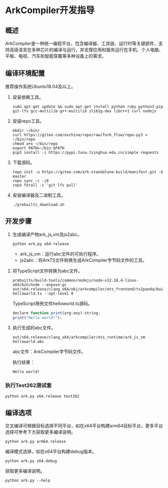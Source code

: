 # ArkCompiler开发指导

## 概述
ArkCompiler是一种统一编程平台，包含编译器、工具链、运行时等关键部件，支持高级语言在多种芯片的编译与运行，并支撑应用和服务运行在手机、个人电脑、平板、电视、汽车和智能穿戴等多种设备上的需求。

## 编译环境配置
推荐操作系统Ubuntu18.04及以上。

1. 安装依赖工具。
   ```shell
   sudo apt-get update && sudo apt-get install python ruby python3-pip git-lfs gcc-multilib g++-multilib zlib1g-dev libc++1 curl nodejs
   ```
2. 安装repo工具。
    ```shell
    mkdir ~/bin/
    curl https://gitee.com/oschina/repo/raw/fork_flow/repo-py3 > ~/bin/repo
    chmod a+x ~/bin/repo
    export PATH=~/bin:$PATH
    pip3 install -i https://pypi.tuna.tsinghua.edu.cn/simple requests
    ```
3. 下载源码。
    ```shell
    repo init -u https://gitee.com/ark-standalone-build/manifest.git -b master
    repo sync -c -j8
    repo forall -c 'git lfs pull'
    ```

4. 安装编译器及二进制工具。
    ```shell
    ./prebuilts_download.sh
    ```

## 开发步骤

1. 生成编译产物ark_js_vm及js2abc。
    ```shell
    python ark.py x64.release
    ```
    - ark_js_vm：运行abc文件的可执行程序。
    - js2abc：将ArkTS文件转换生成ArkCompiler字节码文件的工具。

2. 将TypeScript文件转换为abc文件。
    ```shell
    prebuilts/build-tools/common/nodejs/node-v12.18.4-linux-x64/bin/node --expose-gc out/x64.release/clang_x64/obj/arkcompiler/ets_frontend/ts2panda/build/src/index.js helloworld.ts --opt-level 0
    ```
    TypeScript用例文件helloworld.ts源码。
    ```JavaScript
    declare function print(arg:any):string;
    print("Hello world!");
    ```

3. 执行生成的abc文件。
    ```shell
    out/x64.release/clang_x64/arkcompiler/ets_runtime/ark_js_vm helloworld.abc
    ```
    abc文件：ArkCompiler字节码文件。
    
    执行结果：
    ```
    Hello world!
    ```

### 执行Test262测试套
```
python ark.py x64.release test262
```

## 编译选项

交叉编译可根据目标选择不同平台，如在x64平台构建arm64目标平台，更多平台选择可参考下方获取更多编译说明。
```
python ark.py arm64.release
```
编译模式选择，如在x64平台构建debug版本。
```
python ark.py x64.debug
```
获取更多编译说明。
```
python ark.py --help
```

